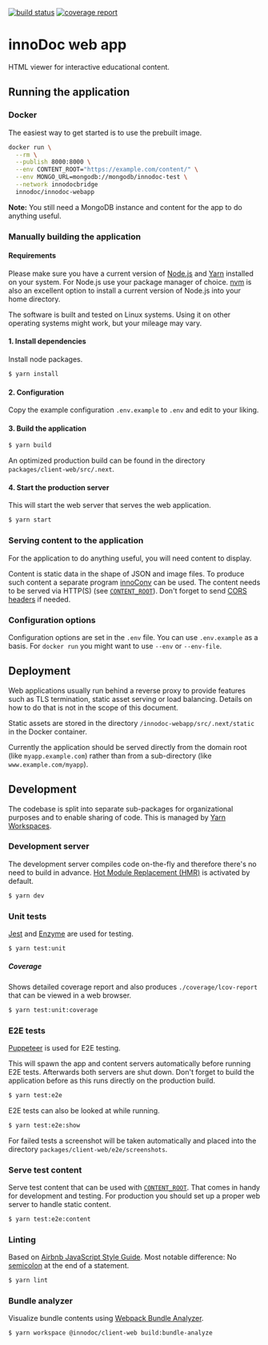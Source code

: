 [![build status](https://gitlab.tubit.tu-berlin.de/innodoc/innodoc-webapp/badges/master/build.svg)](https://gitlab.tubit.tu-berlin.de/innodoc/innodoc-webapp/commits/master) [![coverage report](https://gitlab.tubit.tu-berlin.de/innodoc/innodoc-webapp/badges/master/coverage.svg)](https://gitlab.tubit.tu-berlin.de/innodoc/innodoc-webapp/commits/master)

# innoDoc web app

HTML viewer for interactive educational content.

## Running the application

### Docker

The easiest way to get started is to use the prebuilt image.

```sh
docker run \
  --rm \
  --publish 8000:8000 \
  --env CONTENT_ROOT="https://example.com/content/" \
  --env MONGO_URL=mongodb://mongodb/innodoc-test \
  --network innodocbridge
  innodoc/innodoc-webapp
```

**Note:** You still need a MongoDB instance and content for the app to do
anything useful.

### Manually building the application

#### Requirements

Please make sure you have a current version of [Node.js](https://nodejs.org/)
and [Yarn](https://yarnpkg.com/) installed on your system. For Node.js use your
package manager of choice. [nvm](https://github.com/creationix/nvm) is also an
excellent option to install a current version of Node.js into your home
directory.

The software is built and tested on Linux systems. Using it on other operating
systems might work, but your mileage may vary.

#### 1. Install dependencies

Install node packages.

```sh
$ yarn install
```

#### 2. Configuration

Copy the example configuration `.env.example` to `.env` and edit to your
liking.

#### 3. Build the application

```sh
$ yarn build
```

An optimized production build can be found in the directory
`packages/client-web/src/.next`.

#### 4. Start the production server

This will start the web server that serves the web application.

```sh
$ yarn start
```

### Serving content to the application

For the application to do anything useful, you will need content to display.

Content is static data in the shape of JSON and image files. To produce such
content a separate program
[innoConv](https://gitlab.tu-berlin.de/innodoc/innoconv) can be used. The
content needs to be served via HTTP(S) (see [`CONTENT_ROOT`](#content_root)).
Don't forget to send [CORS
headers](https://developer.mozilla.org/en-US/docs/Web/HTTP/CORS) if needed.

### Configuration options

Configuration options are set in the `.env` file. You can use `.env.example` as
a basis. For `docker run` you might want to use `--env` or `--env-file`.

## Deployment

Web applications usually run behind a reverse proxy to provide features such as
TLS termination, static asset serving or load balancing. Details on how to do
that is not in the scope of this document.

Static assets are stored in the directory `/innodoc-webapp/src/.next/static`
in the Docker container.

Currently the application should be served directly from the domain root (like
`myapp.example.com`) rather than from a sub-directory (like
`www.example.com/myapp`).

## Development

The codebase is split into separate sub-packages for organizational purposes
and to enable sharing of code. This is managed by
[Yarn Workspaces](https://yarnpkg.com/lang/en/docs/workspaces/).

### Development server

The development server compiles code on-the-fly and therefore there's no need
to build in advance.
[Hot Module Replacement (HMR)](https://webpack.js.org/concepts/hot-module-replacement/)
is activated by default.

```sh
$ yarn dev
```

### Unit tests

[Jest](https://jestjs.io/) and [Enzyme](http://airbnb.io/enzyme/) are used for
testing.

```sh
$ yarn test:unit
```

##### Coverage

Shows detailed coverage report and also produces `./coverage/lcov-report` that
can be viewed in a web browser.

```sh
$ yarn test:unit:coverage
```

### E2E tests

[Puppeteer](https://pptr.dev/) is used for E2E testing.

This will spawn the app and content servers automatically before running E2E
tests. Afterwards both servers are shut down. Don't forget to build the
application before as this runs directly on the production build.

```sh
$ yarn test:e2e
```

E2E tests can also be looked at while running.

```sh
$ yarn test:e2e:show
```

For failed tests a screenshot will be taken automatically and placed into the
directory `packages/client-web/e2e/screenshots`.

### Serve test content

Serve test content that can be used with [`CONTENT_ROOT`](#content_root). That
comes in handy for development and testing. For production you should set up a
proper web server to handle static content.

```sh
$ yarn test:e2e:content
```

### Linting

Based on [Airbnb JavaScript Style Guide](https://github.com/airbnb/javascript).
Most notable difference: No [semicolon](https://eslint.org/docs/rules/semi) at
the end of a statement.

```sh
$ yarn lint
```

### Bundle analyzer

Visualize bundle contents using
[Webpack Bundle Analyzer](https://www.npmjs.com/package/webpack-bundle-analyzer).

```sh
$ yarn workspace @innodoc/client-web build:bundle-analyze
```
